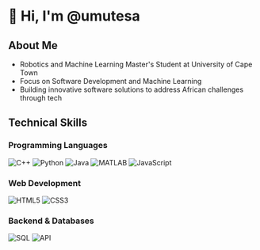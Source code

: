 # 👋 Hi, I'm @umutesa

## About Me
- Robotics and Machine Learning Master's Student at University of Cape Town
- Focus on Software Development and Machine Learning
- Building innovative software solutions to address African challenges through tech

## Technical Skills

### Programming Languages
![C++](https://img.shields.io/badge/-C++-00599C?style=flat-square&logo=c%2B%2B&logoColor=white)
![Python](https://img.shields.io/badge/-Python-3776AB?style=flat-square&logo=python&logoColor=white)
![Java](https://img.shields.io/badge/-Java-007396?style=flat-square&logo=java&logoColor=white)
![MATLAB](https://img.shields.io/badge/-MATLAB-0076A8?style=flat-square&logo=mathworks&logoColor=white)
![JavaScript](https://img.shields.io/badge/-JavaScript-F7DF1E?style=flat-square&logo=javascript&logoColor=black)

### Web Development
![HTML5](https://img.shields.io/badge/-HTML5-E34F26?style=flat-square&logo=html5&logoColor=white)
![CSS3](https://img.shields.io/badge/-CSS3-1572B6?style=flat-square&logo=css3&logoColor=white)

### Backend & Databases
![SQL](https://img.shields.io/badge/-SQL-4479A1?style=flat-square&logo=mysql&logoColor=white)
![API](https://img.shields.io/badge/-API-00ADD8?style=flat-square&logo=fastapi&logoColor=white)


